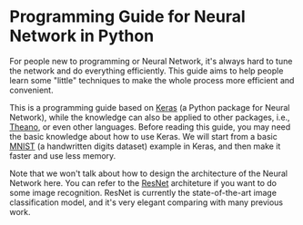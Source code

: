 # Programming Guide for Neural Network in Python
For people new to programming or Neural Network, it's always hard to tune the network and do everything efficiently.
This guide aims to help people learn some "little" techniques to make the whole process more efficient and convenient.

This is a programming guide based on [Keras](http://keras.io/) (a Python package for Neural Network), while the knowledge can also be applied to other packages, i.e., [Theano](http://deeplearning.net/software/theano/), or even other languages.
Before reading this guide, you may need the basic knowledge about how to use Keras.
We will start from a basic [MNIST](http://yann.lecun.com/exdb/mnist/) (a handwritten digits dataset) example in Keras, and then make it faster and use less memory.

Note that we won't talk about how to design the architecture of the Neural Network here.
You can refer to the [ResNet](http://arxiv.org/abs/1512.03385) architeture if you want to do some image recognition.
ResNet is currently the state-of-the-art image classification model, and it's very elegant comparing with many previous work.
